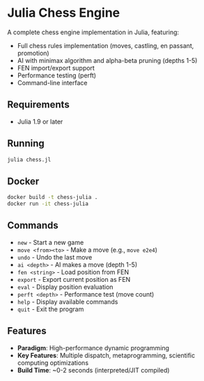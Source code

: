 # Julia Chess Engine

A complete chess engine implementation in Julia, featuring:

- Full chess rules implementation (moves, castling, en passant, promotion)
- AI with minimax algorithm and alpha-beta pruning (depths 1-5)
- FEN import/export support
- Performance testing (perft) 
- Command-line interface

## Requirements

- Julia 1.9 or later

## Running

```bash
julia chess.jl
```

## Docker

```bash
docker build -t chess-julia .
docker run -it chess-julia
```

## Commands

- `new` - Start a new game
- `move <from><to>` - Make a move (e.g., `move e2e4`)
- `undo` - Undo the last move
- `ai <depth>` - AI makes a move (depth 1-5)
- `fen <string>` - Load position from FEN
- `export` - Export current position as FEN
- `eval` - Display position evaluation
- `perft <depth>` - Performance test (move count)
- `help` - Display available commands
- `quit` - Exit the program

## Features

- **Paradigm**: High-performance dynamic programming
- **Key Features**: Multiple dispatch, metaprogramming, scientific computing optimizations
- **Build Time**: ~0-2 seconds (interpreted/JIT compiled)
